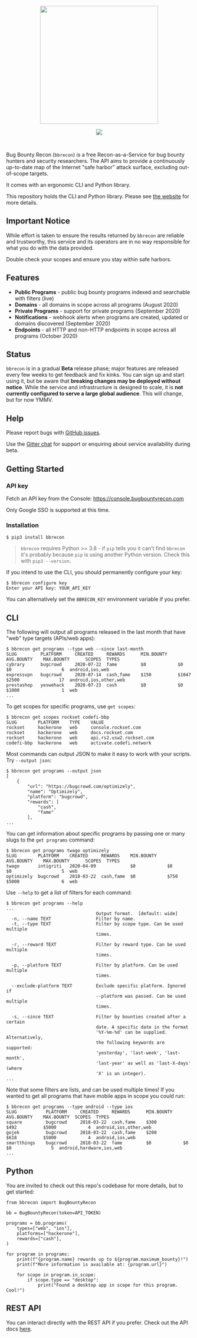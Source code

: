 <dl>
  <p align="center">
    <img width="320px" src="https://raw.githubusercontent.com/serain/bbrecon/master/docs/logo_cropped.png">
  </p>
  <p align="center">
    <a href="https://gitter.im/bbrecon/community">
      <img src="http://badges.gitter.im/serain/bbrecon.svg">
    </a>
  </p>
  <br />
</dl>

Bug Bounty Recon (`bbrecon`) is a free Recon-as-a-Service for bug bounty hunters and security researchers. The API aims to provide a continuously up-to-date map of the Internet "safe harbor" attack surface, excluding out-of-scope targets.

It comes with an ergonomic CLI and Python library.

This repository holds the CLI and Python library. Please see [the website](https://bugbountyrecon.com/) for more details.

## Important Notice

While effort is taken to ensure the results returned by `bbrecon` are reliable and trustworthy, this service and its operators are in no way responsible for what you do with the data provided.

Double check your scopes and ensure you stay within safe harbors.

## Features

- **Public Programs** - public bug bounty programs indexed and searchable with filters (live)
- **Domains** - all domains in scope across all programs (August 2020)
- **Private Programs** - support for private programs (September 2020)
- **Notifications** - webhook alerts when programs are created, updated or domains discovered (September 2020)
- **Endpoints** - all HTTP and non-HTTP endpoints in scope across all programs (October 2020)

## Status

`bbrecon` is in a gradual **Beta** release phase; major features are released every few weeks to get feedback and fix kinks. You can sign up and start using it, but be aware that **breaking changes may be deployed without notice**. While the service and infrastructure is designed to scale, it is **not currently configured to serve a large global audience**. This will change, but for now YMMV.

## Help

Please report bugs with [GitHub issues](https://github.com/serain/bbrecon/issues).

Use the [Gitter chat](https://gitter.im/bbrecon/community) for support or enquiring about service availability during beta.

## Getting Started

### API key

Fetch an API key from the Console: https://console.bugbountyrecon.com

Only Google SSO is supported at this time.

### Installation

```
$ pip3 install bbrecon
```

> `bbrecon` requires Python >= 3.8 - if `pip` tells you it can't find `bbrecon` it's probably because `pip` is using another Python version. Check this with `pip3 --version`. 


If you intend to use the CLI, you should permanently configure your key:

```
$ bbrecon configure key
Enter your API key: YOUR_API_KEY
```

You can alternatively set the `BBRECON_KEY` environment variable if you prefer.

## CLI

The following will output all programs released in the last month that have "web" type targets (APIs/web apps):

```
$ bbrecon get programs --type web --since last-month
SLUG         PLATFORM     CREATED     REWARDS      MIN.BOUNTY    AVG.BOUNTY    MAX.BOUNTY      SCOPES  TYPES
cybrary      bugcrowd     2020-07-22  fame         $0            $0            $0                   6  android,ios,web
expressvpn   bugcrowd     2020-07-14  cash,fame    $150          $1047         $2500               17  android,ios,other,web
prestashop   yeswehack    2020-07-23  cash         $0            $0            $1000                1  web
...
```

To get scopes for specific programs, use `get scopes`:

```
$ bbrecon get scopes rockset codefi-bbp
SLUG        PLATFORM    TYPE    VALUE
rockset     hackerone   web     console.rockset.com
rockset     hackerone   web     docs.rockset.com
rockset     hackerone   web     api.rs2.usw2.rockset.com
codefi-bbp  hackerone   web     activate.codefi.network
```

Most commands can output JSON to make it easy to work with your scripts. Try `--output json`:

```
$ bbrecon get programs --output json
[
    {
        "url": "https://bugcrowd.com/optimizely",
        "name": "Optimizely",
        "platform": "bugcrowd",
        "rewards": [
            "cash",
            "fame"
        ],
...
```

You can get information about specific programs by passing one or many slugs to the `get programs` command:

```
$ bbrecon get programs twago optimizely
SLUG        PLATFORM    CREATED     REWARDS    MIN.BOUNTY    AVG.BOUNTY    MAX.BOUNTY      SCOPES  TYPES
twago       intigriti   2020-04-09             $0            $0            $0                   5  web
optimizely  bugcrowd    2018-03-22  cash,fame  $0            $750          $5000                6  web
```

Use `--help` to get a list of filters for each command:

```
$ bbrecon get programs --help
...
                                  Output format.  [default: wide]
  -n, --name TEXT                 Filter by name.
  -t, --type TEXT                 Filter by scope type. Can be used multiple
                                  times.

  -r, --reward TEXT               Filter by reward type. Can be used multiple
                                  times.

  -p, --platform TEXT             Filter by platform. Can be used multiple
                                  times.

  --exclude-platform TEXT         Exclude specific platform. Ignored if
                                  --platform was passed. Can be used multiple
                                  times.

  -s, --since TEXT                Filter by bounties created after a certain
                                  date. A specific date in the format
                                  '%Y-%m-%d' can be supplied. Alternatively,
                                  the following keywords are supported:
                                  'yesterday', 'last-week', 'last-month',
                                  'last-year' as well as 'last-X-days' (where
                                  'X' is an integer).
...
```

Note that some filters are lists, and can be used multiple times! If you wanted to get all programs that have mobile apps in scope you could run:

```
$ bbrecon get programs --type android --type ios
SLUG           PLATFORM     CREATED     REWARDS      MIN.BOUNTY    AVG.BOUNTY    MAX.BOUNTY  SCOPES  TYPES
square         bugcrowd     2018-03-22  cash,fame    $300          $492          $5000            4  android,ios,other,web
gojek          bugcrowd     2018-03-22  cash,fame    $200          $618          $5000            4  android,ios,web
smartthings    bugcrowd     2018-03-22  fame         $0            $0            $0               5  android,hardware,ios,web
...
```

## Python

You are invited to check out this repo's codebase for more details, but to get started:

```python3
from bbrecon import BugBountyRecon

bb = BugBountyRecon(token=API_TOKEN)

programs = bb.programs(
    types=["web", "ios"],
    platforms=["hackerone"],
    rewards=["cash"],
)

for program in programs:
    print(f"{program.name} rewards up to ${program.maximum_bounty}!")
    print(f"More information is available at: {program.url}")

    for scope in program.in_scope:
        if scope.type == "desktop":
            print("Found a desktop app in scope for this program. Cool!")
```

## REST API

You can interact directly with the REST API if you prefer. Check out the API docs [here](https://docs.bugbountyrecon.com/index.html).
